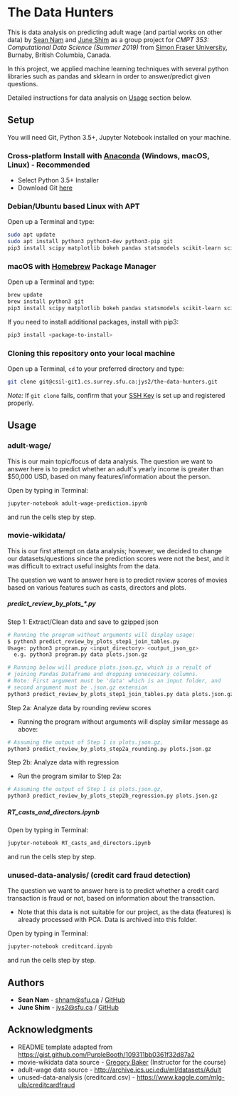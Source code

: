 # The Data Hunters

This is data analysis on predicting adult wage (and partial works on other data) by [Sean Nam](#authors) and [June Shim](#authors) as a group project for *CMPT 353: Computational Data Science (Summer 2019)* from [Simon Fraser University](https://www.sfu.ca/), Burnaby, British Columbia, Canada.

In this project, we applied machine learning techniques with several python libraries such as pandas and sklearn in order to answer/predict given questions.

Detailed instructions for data analysis on [Usage](#usage) section below.

## Setup

You will need Git, Python 3.5+, Jupyter Notebook installed on your machine.

### Cross-platform Install with [Anaconda](https://www.anaconda.com/distribution/) (Windows, macOS, Linux) - Recommended

* Select Python 3.5+ Installer
* Download Git [here](https://git-scm.com/)

### Debian/Ubuntu based Linux with APT

Open up a Terminal and type:

```bash
sudo apt update
sudo apt install python3 python3-dev python3-pip git
pip3 install scipy matplotlib bokeh pandas statsmodels scikit-learn scikit-image numexpr jupyter
```

### macOS with [Homebrew](https://brew.sh/) Package Manager

Open up a Terminal and type:

```bash
brew update
brew install python3 git
pip3 install scipy matplotlib bokeh pandas statsmodels scikit-learn scikit-image numexpr jupyter
```

If you need to install additional packages, install with pip3:

```bash
pip3 install <package-to-install>
```

### Cloning this repository onto your local machine

Open up a Terminal, `cd` to your preferred directory and type:

```bash
git clone git@csil-git1.cs.surrey.sfu.ca:jys2/the-data-hunters.git
```

*Note:* If `git clone` fails, confirm that your [SSH Key](https://www.digitalocean.com/community/tutorials/how-to-set-up-ssh-keys--2) is set up and registered properly.

## Usage

### adult-wage/

This is our main topic/focus of data analysis. The question we want to answer here is to predict whether an adult's yearly income is greater than $50,000 USD, based on many features/information about the person.

Open by typing in Terminal:

```bash
jupyter-notebook adult-wage-prediction.ipynb
```

and run the cells step by step.

### movie-wikidata/

This is our first attempt on data analysis; however, we decided to change our datasets/questions since the prediction scores were not the best, and it was difficult to extract useful insights from the data.

The question we want to answer here is to predict review scores of movies based on various features such as casts, directors and plots.

##### predict_review_by_plots_*.py

Step 1: Extract/Clean data and save to gzipped json

```bash
# Running the program without arguments will display usage:
$ python3 predict_review_by_plots_step1_join_tables.py
Usage: python3 program.py <input_directory> <output_json_gz>
  e.g. python3 program.py data plots.json.gz
```

```bash
# Running below will produce plots.json.gz, which is a result of
# joining Pandas Dataframe and dropping unnecessary columns.
# Note: First argument must be 'data' which is an input folder, and
# second argument must be .json.gz extension
python3 predict_review_by_plots_step1_join_tables.py data plots.json.gz
```

Step 2a: Analyze data by rounding review scores

* Running the program without arguments will display similar message as above:

```bash
# Assuming the output of Step 1 is plots.json.gz,
python3 predict_review_by_plots_step2a_rounding.py plots.json.gz
```

Step 2b: Analyze data with regression

* Run the program similar to Step 2a:

```bash
# Assuming the output of Step 1 is plots.json.gz,
python3 predict_review_by_plots_step2b_regression.py plots.json.gz
```

##### RT_casts_and_directors.ipynb

Open by typing in Terminal:

```bash
jupyter-notebook RT_casts_and_directors.ipynb
```

and run the cells step by step.

### unused-data-analysis/ (credit card fraud detection)

The question we want to answer here is to predict whether a credit card transaction is fraud or not, based on information about the transaction.

* Note that this data is not suitable for our project, as the data (features) is already processed with PCA. Data is archived into this folder.

Open by typing in Terminal:

```bash
jupyter-notebook creditcard.ipynb
```

and run the cells step by step.

## Authors

* **Sean Nam** - shnam@sfu.ca / [GitHub](https://github.com/seannam1218)
* **June Shim** - jys2@sfu.ca / [GitHub](https://github.com/j-shim)

## Acknowledgments

* README template adapted from https://gist.github.com/PurpleBooth/109311bb0361f32d87a2
* movie-wikidata data source - [Gregory Baker](https://www.cs.sfu.ca/~ggbaker/) (Instructor for the course)
* adult-wage data source - http://archive.ics.uci.edu/ml/datasets/Adult
* unused-data-analysis (creditcard.csv) - https://www.kaggle.com/mlg-ulb/creditcardfraud
